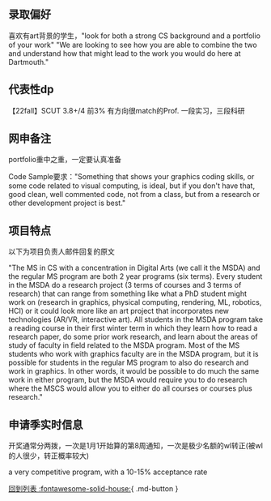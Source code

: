 ## 录取偏好

喜欢有art背景的学生，"look for both a strong CS background and a portfolio of your work"  "We are looking to see how you are able to combine the two and understand how that might lead to the work you would do here at Dartmouth."

## 代表性dp

【22fall】SCUT 3.8+/4 前3% 有方向很match的Prof. 一段实习，三段科研

## 网申备注

portfolio重中之重，一定要认真准备

Code Sample要求："Something that shows your graphics coding skills, or some code related to visual computing, is ideal, but if you don't have that,  good clean, well commented code, not from a class, but from a research or other development project is best."

## 项目特点

以下为项目负责人邮件回复的原文

"The MS in CS with a concentration in Digital Arts (we call it the MSDA) and the regular MS program are both 2 year programs (six terms).  Every student in the MSDA do a research project (3 terms of courses and 3 terms of research) that can range from something like what a PhD student might work on (research in graphics, physical computing, rendering, ML, robotics, HCI) or it could look more like an art project that incorporates new technologies (AR/VR, interactive art).  All students in the MSDA program take a reading course in their first winter term in which they learn how to read a research paper, do some prior work research, and learn about the areas of study of faculty in field related to the MSDA program.  Most of the MS students who work with graphics faculty are in the MSDA program, but it is possible for students in the regular MS program to also do research and work in graphics.  In other words, it would be possible to do much the same work in either program, but the MSDA would require you to do research where the MSCS would allow you to either do all courses or courses plus research."

## 申请季实时信息

开奖通常分两拨，一次是1月1开始算的第8周通知，一次是极少名额的wl转正(被wl的人很少，转正概率较大)

a very competitive program, with a 10-15% acceptance rate

[回到列表 :fontawesome-solid-house:](选校梯度.md){ .md-button }
